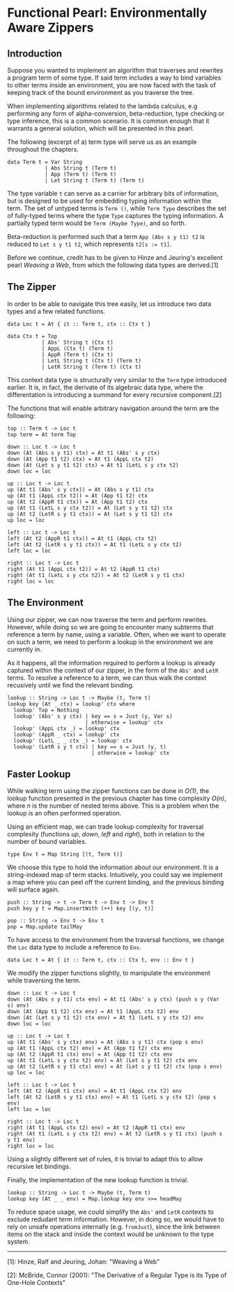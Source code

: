 # Functional Pearl: Environmentally Aware Zippers

## Introduction

Suppose you wanted to implement an algorithm that traverses and rewrites a program term of some type. If said term includes a way to bind variables to other terms inside an environment, you are now faced with the task of keeping track of the bound environment as you traverse the tree.

When implementing algorithms related to the lambda calculus, e.g performing any form of alpha-conversion, beta-reduction, type checking or type inference, this is a common scenario. It is common enough that it warrants a general solution, which will be presented in this pearl.

The following (excerpt of a) term type will serve us as an example throughout the chapters.

    data Term t = Var String
                | Abs String t (Term t)
                | App (Term t) (Term t)
                | Let String t (Term t) (Term t)
            
The type variable `t` can serve as a carrier for arbitrary bits of information, but is designed to be used for embedding typing information within the term. The set of untyped terms is `Term ()`, while `Term Type` describes the set of fully-typed terms where the type `Type` captures the typing information. A partially typed term would be `Term (Maybe Type)`, and so forth.

Beta-reduction is performed such that a term `App (Abs s y t1) t2` is reduced to `Let s y t1 t2`, which represents `t2[s := t1]`.

Before we continue, credit has to be given to Hinze and Jeuring's excellent pearl _Weaving a Web_, from which the following data types are derived.[1]

## The Zipper

In order to be able to navigate this tree easily, let us introduce two data types and a few related functions.

    data Loc t = At { it :: Term t, ctx :: Ctx t }

    data Ctx t = Top
               | Abs' String t (Ctx t)
               | AppL (Ctx t) (Term t)
               | AppR (Term t) (Ctx t)
               | LetL String t (Ctx t) (Term t)
               | LetR String t (Term t) (Ctx t)

This context data type is structurally very similar to the `Term` type introduced earlier. It is, in fact, the derivate of its algebraic data type, where the differentation is introducing a summand for every recursive component.[2]

The functions that will enable arbitrary navigation around the term are the following:

    top :: Term t -> Loc t
    top term = At term Top

    down :: Loc t -> Loc t
    down (At (Abs s y t1) ctx) = At t1 (Abs' s y ctx)
    down (At (App t1 t2) ctx) = At t1 (AppL ctx t2)
    down (At (Let s y t1 t2) ctx) = At t1 (LetL s y ctx t2)
    down loc = loc

    up :: Loc t -> Loc t
    up (At t1 (Abs' s y ctx)) = At (Abs s y t1) ctx
    up (At t1 (AppL ctx t2)) = At (App t1 t2) ctx
    up (At t2 (AppR t1 ctx)) = At (App t1 t2) ctx
    up (At t1 (LetL s y ctx t2)) = At (Let s y t1 t2) ctx
    up (At t2 (LetR s y t1 ctx)) = At (Let s y t1 t2) ctx
    up loc = loc

    left :: Loc t -> Loc t
    left (At t2 (AppR t1 ctx)) = At t1 (AppL ctx t2)
    left (At t2 (LetR s y t1 ctx)) = At t1 (LetL s y ctx t2)
    left loc = loc

    right :: Loc t -> Loc t
    right (At t1 (AppL ctx t2)) = At t2 (AppR t1 ctx)
    right (At t1 (LetL s y ctx t2)) = At t2 (LetR s y t1 ctx)
    right loc = loc

## The Environment

Using our zipper, we can now traverse the term and perform rewrites. However, while doing so we are going to encounter many subterms that reference a term by name, using a variable. Often, when we want to operate on such a term, we need to perform a lookup in the environment we are currently in.

As it happens, all the information required to perform a lookup is already captured within the context of our zipper, in the form of the `Abs'` and `LetR` terms. To resolve a reference to a term, we can thus walk the context recusively until we find the relevant binding.

    lookup :: String -> Loc t -> Maybe (t, Term t)
    lookup key (At _ ctx) = lookup' ctx where
      lookup' Top = Nothing
      lookup' (Abs' s y ctx) | key == s = Just (y, Var s)
                             | otherwise = lookup' ctx
      lookup' (AppL ctx _) = lookup' ctx
      lookup' (AppR _ ctx) = lookup' ctx
      lookup' (LetL _ _ ctx _) = lookup' ctx
      lookup' (LetR s y t ctx) | key == s = Just (y, t)
                               | otherwise = lookup' ctx


## Faster Lookup

While walking term using the zipper functions can be done in _O(1)_, the lookup function presented in the previous chapter has time complexity _O(n)_, where _n_ is the number of nested terms above. This is a problem when the lookup is an often performed operation.

Using an efficient map, we can trade lookup complexity for traversal complexity (functions _up_, _down_, _left_ and _right_), both in relation to the number of bound variables.

    type Env t = Map String [(t, Term t)]
    
We choose this type to hold the information about our environment. It is a string-indexed map of term stacks. Intuitively, you could say we implement a map where you can peel off the current binding, and the previous binding will surface again.

    push :: String -> t -> Term t -> Env t -> Env t
    push key y t = Map.insertWith (++) key [(y, t)]

    pop :: String -> Env t -> Env t
    pop = Map.update tailMay

To have access to the environment from the traversal functions, we change the `Loc` data type to include a reference to `Env`.

    data Loc t = At { it :: Term t, ctx :: Ctx t, env :: Env t }

We modify the zipper functions slightly, to manipulate the environment while traversing the term.

    down :: Loc t -> Loc t
    down (At (Abs s y t1) ctx env) = At t1 (Abs' s y ctx) (push s y (Var s) env)
    down (At (App t1 t2) ctx env) = At t1 (AppL ctx t2) env
    down (At (Let s y t1 t2) ctx env) = At t1 (LetL s y ctx t2) env
    down loc = loc

    up :: Loc t -> Loc t
    up (At t1 (Abs' s y ctx) env) = At (Abs s y t1) ctx (pop s env)
    up (At t1 (AppL ctx t2) env) = At (App t1 t2) ctx env
    up (At t2 (AppR t1 ctx) env) = At (App t1 t2) ctx env
    up (At t1 (LetL s y ctx t2) env) = At (Let s y t1 t2) ctx env
    up (At t2 (LetR s y t1 ctx) env) = At (Let s y t1 t2) ctx (pop s env)
    up loc = loc

    left :: Loc t -> Loc t
    left (At t2 (AppR t1 ctx) env) = At t1 (AppL ctx t2) env
    left (At t2 (LetR s y t1 ctx) env) = At t1 (LetL s y ctx t2) (pop s env)
    left loc = loc

    right :: Loc t -> Loc t
    right (At t1 (AppL ctx t2) env) = At t2 (AppR t1 ctx) env
    right (At t1 (LetL s y ctx t2) env) = At t2 (LetR s y t1 ctx) (push s y t1 env)
    right loc = loc

Using a slightly different set of rules, it is trivial to adapt this to allow recursive let bindings.

Finally, the implementation of the new lookup function is trivial.

    lookup :: String -> Loc t -> Maybe (t, Term t)
    lookup key (At _ _ env) = Map.lookup key env >>= headMay

To reduce space usage, we could simplify the `Abs'` and `LetR` contexts to exclude redudant term information. However, in doing so, we would have to rely on unsafe operations internally (e.g. `fromJust`), since the link between items on the stack and inside the context would be unknown to the type system.

---
    
[1]: Hinze, Ralf and Jeuring, Johan: "Weaving a Web"

[2]: McBride, Connor (2001): "The Derivative of a Regular Type is its Type of One-Hole Contexts"